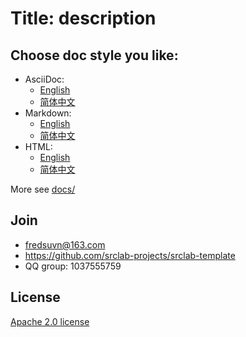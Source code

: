 [//]: # "# ![logo](logo.svg) Title: description"

# Title: description

## Choose doc style you like:

- AsciiDoc:
  * [English](docs/README_en.adoc)
  * [简体中文](docs/README_zh.adoc)
- Markdown:
  * [English](docs/README_en.md)
  * [简体中文](docs/README_zh.md)
- HTML:
  * [English](docs/README_en.html)
  * [简体中文](docs/README_zh.html)

More see [docs/](docs/)

## Join

* fredsuvn@163.com
* https://github.com/srclab-projects/srclab-template
* QQ group: 1037555759

## License

[Apache 2.0 license][license]

[license]: https://www.apache.org/licenses/LICENSE-2.0.html